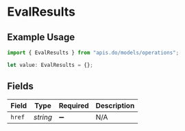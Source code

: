 # EvalResults

## Example Usage

```typescript
import { EvalResults } from "apis.do/models/operations";

let value: EvalResults = {};
```

## Fields

| Field              | Type               | Required           | Description        |
| ------------------ | ------------------ | ------------------ | ------------------ |
| `href`             | *string*           | :heavy_minus_sign: | N/A                |